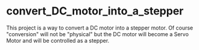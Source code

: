 # convert_DC_motor_into_a_stepper
This project is a way to convert a DC motor into a stepper motor. Of course "conversion" will not be "physical" but the DC motor will become a Servo Motor and will be controlled as a stepper.
